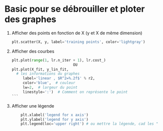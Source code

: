 # Basic pour se débrouiller et ploter des graphes

1. Afficher des points  en fonction de X (y et X de même dimension)
    ```python
    plt.scatter(X, y, label='training points', color='lightgray')
    ```
2. Afficher des courbes
    ````python
    plt.plot(range(1, lr.n_iter + 1), lr.cost_)
                                OU
    plt.plot(X_fit, y_lin_fit,
      # les informations du graphes
         label='linear , $R^2=%.2f$' % r2,  
         color='blue',  # couleur
         lw=2,  # largeur du point
         linestyle=':')  # Comment on représente le point
    ```
3. Afficher une légende
    ```python
        plt.xlabel('legend for x axis')
        plt.ylabel('legend for y axis')
        plt.legend(loc='upper right') # ou mettre la légende, cad les "label" de plt.plot
    ```